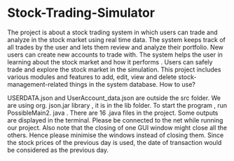 # Stock-Trading-Simulator
The project is about a stock trading system in which users can trade and analyze in the stock market using real time data. The system keeps track of all trades by the user and lets them review and analyze their portfolio. New users can create new accounts to trade with. The system helps the user in learning about the stock market and how it performs . Users can safely trade and explore the stock market in the simulation. This project includes various modules and features to add, edit, view and delete stock-management-related things in the system database.
How to use?

USERDATA.json and UserAccount_data.json are outside the src folder. We are using org. json.jar library , it is in the lib folder. To start the program , run PossibleMain2. java . There are 16 .java files in the project. Some outputs are displayed in the terminal. Please be connected to the net while running our project. Also note that the closing of one GUI window might close all the others. Hence please minimise the windows instead of closing them. Since the stock prices of the previous day is used, the date of transaction would be considered as the previous day.
